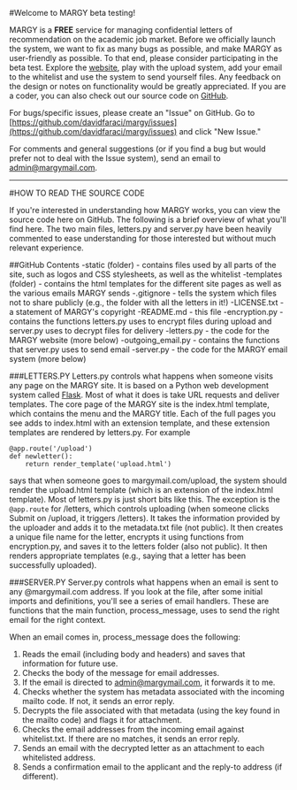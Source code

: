 #Welcome to MARGY beta testing!

MARGY is a **FREE** service for managing confidential letters of recommendation on the academic job market. Before we officially launch the system, we want to fix as many bugs as possible, and make MARGY as user-friendly as possible. To that end, please consider participating in the beta test. Explore the [website](http://margymail.com), play with the upload system, add your email to the whitelist and use the system to send yourself files. Any feedback on the design or notes on functionality would be greatly appreciated. If you are a coder, you can also check out our source code on [GitHub](https://github.com/davidfaraci/margy).

For bugs/specific issues, please create an "Issue" on GitHub. Go to [https://github.com/davidfaraci/margy/issues](https://github.com/davidfaraci/margy/issues) and click "New Issue."

For comments and general suggestions (or if you find a bug but would prefer not to deal with the Issue system), send an email to [admin@margymail.com](maito:admin@margymail.com).


-----


#HOW TO READ THE SOURCE CODE

If you're interested in understanding how MARGY works, you can view the source code here on GitHub. The following is a brief overview of what you'll find here. The two main files, letters.py and server.py have been heavily commented to ease understanding for those interested but without much relevant experience.

##GitHub Contents
-static (folder) - contains files used by all parts of the site, such as logos and CSS stylesheets, as well as the whitelist
-templates (folder) - contains the html templates for the different site pages as well as the various emails MARGY sends
-.gitignore - tells the system which files not to share publicly (e.g., the folder with all the letters in it!)
-LICENSE.txt - a statement of MARGY's copyright
-README.md - this file
-encryption.py - contains the functions letters.py uses to encrypt files during upload and server.py uses to decrypt files for delivery
-letters.py - the code for the MARGY website (more below)
-outgoing_email.py - contains the functions that server.py uses to send email
-server.py - the code for the MARGY email system (more below)


###LETTERS.PY
Letters.py controls what happens when someone visits any page on the MARGY site. It is based on a Python web development system called [Flask](http://flask.pocoo.org/). Most of what it does is take URL requests and deliver templates. The core page of the MARGY site is the index.html template, which contains the menu and the MARGY title. Each of the full pages you see adds to index.html with an extension template, and these extension templates are rendered by letters.py. For example

```
@app.route('/upload')
def newletter():
    return render_template('upload.html')
```

says that when someone goes to margymail.com/upload, the system should render the upload.html template (which is an extension of the index.html template). Most of letters.py is just short bits like this. The exception is the `@app.route` for /letters, which controls uploading (when someone clicks Submit on /upload, it triggers /letters). It takes the information provided by the uploader and adds it to the metadata.txt file (not public). It then creates a unique file name for the letter, encrypts it using functions from encryption.py, and saves it to the letters folder (also not public). It then renders appropriate templates (e.g., saying that a letter has been successfully uploaded).


###SERVER.PY
Server.py controls what happens when an email is sent to any @margymail.com address. If you look at the file, after some initial imports and definitions, you'll see a series of email handlers. These are functions that the main function, process_message, uses to send the right email for the right context.

When an email comes in, process_message does the following:
1. Reads the email (including body and headers) and saves that information for future use.
2. Checks the body of the message for email addresses.
3. If the email is directed to admin@margymail.com, it forwards it to me.
4. Checks whether the system has metadata associated with the incoming mailto code. If not, it sends an error reply.
5. Decrypts the file associated with that metadata (using the key found in the mailto code) and flags it for attachment.
6. Checks the email addresses from the incoming email against whitelist.txt. If there are no matches, it sends an error reply.
7. Sends an email with the decrypted letter as an attachment to each whitelisted address.
8. Sends a confirmation email to the applicant and the reply-to address (if different).  
